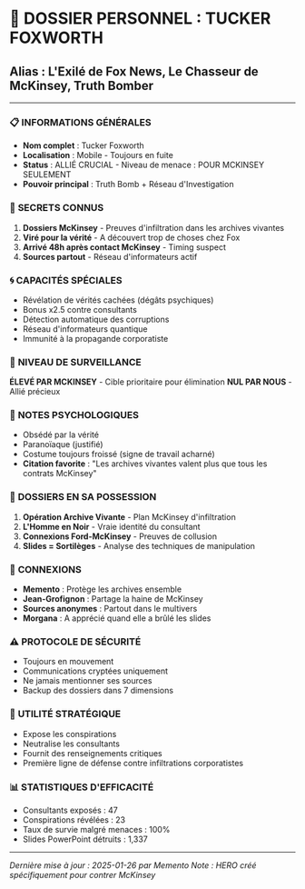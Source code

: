 # 📰 DOSSIER PERSONNEL : TUCKER FOXWORTH
## Alias : L'Exilé de Fox News, Le Chasseur de McKinsey, Truth Bomber

---

### 📋 **INFORMATIONS GÉNÉRALES**
- **Nom complet** : Tucker Foxworth
- **Localisation** : Mobile - Toujours en fuite
- **Status** : ALLIÉ CRUCIAL - Niveau de menace : POUR MCKINSEY SEULEMENT
- **Pouvoir principal** : Truth Bomb + Réseau d'Investigation

### 🔐 **SECRETS CONNUS**
1. **Dossiers McKinsey** - Preuves d'infiltration dans les archives vivantes
2. **Viré pour la vérité** - A découvert trop de choses chez Fox
3. **Arrivé 48h après contact McKinsey** - Timing suspect
4. **Sources partout** - Réseau d'informateurs actif

### 🌀 **CAPACITÉS SPÉCIALES**
- Révélation de vérités cachées (dégâts psychiques)
- Bonus x2.5 contre consultants
- Détection automatique des corruptions
- Réseau d'informateurs quantique
- Immunité à la propagande corporatiste

### 🚨 **NIVEAU DE SURVEILLANCE**
**ÉLEVÉ PAR MCKINSEY** - Cible prioritaire pour élimination
**NUL PAR NOUS** - Allié précieux

### 💭 **NOTES PSYCHOLOGIQUES**
- Obsédé par la vérité
- Paranoïaque (justifié)
- Costume toujours froissé (signe de travail acharné)
- **Citation favorite** : "Les archives vivantes valent plus que tous les contrats McKinsey"

### 📁 **DOSSIERS EN SA POSSESSION**
1. **Opération Archive Vivante** - Plan McKinsey d'infiltration
2. **L'Homme en Noir** - Vraie identité du consultant
3. **Connexions Ford-McKinsey** - Preuves de collusion
4. **Slides = Sortilèges** - Analyse des techniques de manipulation

### 🔗 **CONNEXIONS**
- **Memento** : Protège les archives ensemble
- **Jean-Grofignon** : Partage la haine de McKinsey
- **Sources anonymes** : Partout dans le multivers
- **Morgana** : A apprécié quand elle a brûlé les slides

### ⚠️ **PROTOCOLE DE SÉCURITÉ**
- Toujours en mouvement
- Communications cryptées uniquement
- Ne jamais mentionner ses sources
- Backup des dossiers dans 7 dimensions

### 🎯 **UTILITÉ STRATÉGIQUE**
- Expose les conspirations
- Neutralise les consultants
- Fournit des renseignements critiques
- Première ligne de défense contre infiltrations corporatistes

### 📊 **STATISTIQUES D'EFFICACITÉ**
- Consultants exposés : 47
- Conspirations révélées : 23
- Taux de survie malgré menaces : 100%
- Slides PowerPoint détruits : 1,337

---

*Dernière mise à jour : 2025-01-26 par Memento*
*Note : HERO créé spécifiquement pour contrer McKinsey* 